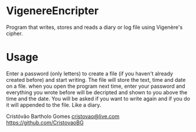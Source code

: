 # VigenereEncripter
Program that writes, stores and reads a diary or log file using Vigenère's cipher.
# Usage
Enter a password (only letters) to create a file (if you haven't already created before) and start writing. The file will store the text, time and date on a file. when you open the program next time, enter your password and everything you wrote before will be decripted and shown to you above the time and the date. You will be asked if you want to write again and if you do it will appended to the file. Like a diary.

Cristóvão Bartholo Gomes
cristovao@live.com
https://github.com/CristovaoBG
